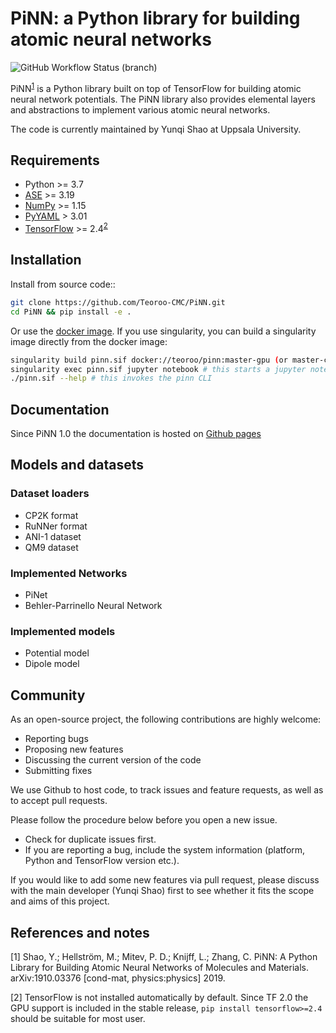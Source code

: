 # PiNN: a Python library for building atomic neural networks

![GitHub Workflow Status (branch)](https://img.shields.io/github/workflow/status/Teoroo-CMC/PiNN/Build%20and%20Test/master?label=build&style=flat-square)

PiNN<sup>[1](#fn1)</sup> is a Python library built on top of TensorFlow for
building atomic neural network potentials. The PiNN library also provides
elemental layers and abstractions to implement various atomic neural networks.

The code is currently maintained by Yunqi Shao at Uppsala University.

## Requirements

- Python >= 3.7
- [ASE](https://wiki.fysik.dtu.dk/ase/) >= 3.19
- [NumPy](https://numpy.org/) >= 1.15
- [PyYAML](https://pyyaml.org/) > 3.01
- [TensorFlow](https://www.tensorflow.org/install) >= 2.4<sup>[2](#fn2)</sup>

## Installation

Install from source code::

``` sh
git clone https://github.com/Teoroo-CMC/PiNN.git 
cd PiNN && pip install -e .
```

Or use the [docker
image](https://cloud.docker.com/repository/docker/teoroo/pinn/tags). If you use
singularity, you can build a singularity image directly from the docker image:

``` sh
singularity build pinn.sif docker://teoroo/pinn:master-gpu (or master-cpu)
singularity exec pinn.sif jupyter notebook # this starts a jupyter notebook server
./pinn.sif --help # this invokes the pinn CLI
```

## Documentation

Since PiNN 1.0 the documentation is hosted on [Github pages](https://teoroo-cmc.github.io/PiNN/)

## Models and datasets

### Dataset loaders

- CP2K format
- RuNNer format
- ANI-1 dataset
- QM9 dataset

### Implemented Networks

- PiNet
- Behler-Parrinello Neural Network

### Implemented models

- Potential model
- Dipole model

## Community

As an open-source project, the following contributions are highly welcome:

- Reporting bugs
- Proposing new features
- Discussing the current version of the code
- Submitting fixes

We use Github to host code, to track issues and feature requests, as well
as to accept pull requests. 

Please follow the procedure below before you open a new issue.

- Check for duplicate issues first.
- If you are reporting a bug, include the system information
  (platform, Python and TensorFlow version etc.).

If you would like to add some new features via pull request, please
discuss with the main developer (Yunqi Shao) first to see whether it
fits the scope and aims of this project.

## References and notes

<a name="fn1">[1]</a> Shao, Y.; Hellström, M.; Mitev, P. D.; Knijff, L.; Zhang,
C. PiNN: A Python Library for Building Atomic Neural Networks of Molecules and
Materials. arXiv:1910.03376 [cond-mat, physics:physics] 2019.

<a name="fn2">[2]</a> TensorFlow is not installed automatically by default.
Since TF 2.0 the GPU support is included in the stable release, ``pip install
tensorflow>=2.4`` should be suitable for most user.

